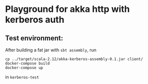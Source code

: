 # Playground for akka http with kerberos auth

## Test environment:

After building a fat jar with `sbt assembly`, run

    cp ../target/scala-2.12/akka-kerberos-assembly-0.1.jar client/
    docker-compose build
    docker-compose up

in `kerberos-test`
